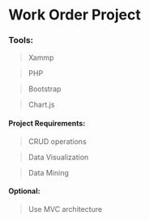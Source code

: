 # Work Order Project
### Tools:
> Xammp

> PHP

> Bootstrap

> Chart.js

#### Project Requirements:
> CRUD operations

> Data Visualization

> Data Mining 


#### Optional:
> Use MVC architecture
> 
